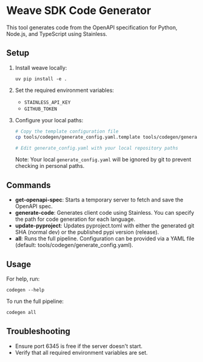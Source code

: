 # Weave SDK Code Generator

This tool generates code from the OpenAPI specification for Python, Node.js, and TypeScript using Stainless.

## Setup

1. Install weave locally:

   ```
   uv pip install -e .
   ```

2. Set the required environment variables:

   - `STAINLESS_API_KEY`
   - `GITHUB_TOKEN`

3. Configure your local paths:

   ```bash
   # Copy the template configuration file
   cp tools/codegen/generate_config.yaml.template tools/codegen/generate_config.yaml

   # Edit generate_config.yaml with your local repository paths
   ```

   Note: Your local `generate_config.yaml` will be ignored by git to prevent checking in personal paths.

## Commands

- **get-openapi-spec**: Starts a temporary server to fetch and save the OpenAPI spec.
- **generate-code**: Generates client code using Stainless. You can specify the path for code generation for each language.
- **update-pyproject**: Updates pyproject.toml with either the generated git SHA (normal dev) or the published pypi version (release).
- **all**: Runs the full pipeline. Configuration can be provided via a YAML file (default: tools/codegen/generate_config.yaml).

## Usage

For help, run:

```
codegen --help
```

To run the full pipeline:

```bash
codegen all
```

## Troubleshooting

- Ensure port 6345 is free if the server doesn't start.
- Verify that all required environment variables are set.
